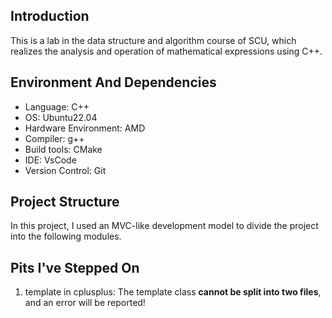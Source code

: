 ## Introduction

This is a lab in the data structure and algorithm course of SCU, which realizes the analysis and operation of mathematical expressions using C++.

## Environment And Dependencies

- Language: C++
- OS: Ubuntu22.04
- Hardware Environment: AMD
- Compiler: g++
- Build tools: CMake
- IDE: VsCode
- Version Control: Git

## Project Structure

In this project, I used an MVC-like development model to divide the project into the following modules.

## Pits I've Stepped On

1. template in cplusplus: The template class **cannot be split into two files**, and an error will be reported!
